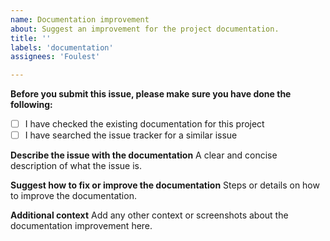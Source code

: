 ```yaml
---
name: Documentation improvement
about: Suggest an improvement for the project documentation.
title: ''
labels: 'documentation'
assignees: 'Foulest'

---
```


**Before you submit this issue, please make sure you have done the following:**

- [ ] I have checked the existing documentation for this project
- [ ] I have searched the issue tracker for a similar issue

**Describe the issue with the documentation**
A clear and concise description of what the issue is.

**Suggest how to fix or improve the documentation**
Steps or details on how to improve the documentation.

**Additional context**
Add any other context or screenshots about the documentation improvement here.
